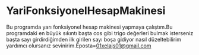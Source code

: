 # YariFonksiyonelHesapMakinesi
Bu programda yarı fonksiyonel hesap makinesi yapmaya çalıştım.Bu programdaki en büyük sıkıntı başta cos gibi trigo değerleri bulmak isterseniz başta sayı girdirdiğimden ilk girilen sayı boşa gidiyor nasıl düzeltebilirim yardımcı olursanız sevinirim.Eposta=01xelajs01@gmail.com
